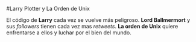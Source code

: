 #Larry Plotter y La Orden de Unix

El código de **Larry** cada vez se vuelve más peligroso.
**Lord Ballmermort** y sus *followers* tienen cada vez mas *retweets*.
**La orden de Unix** quiere enfrentarse a ellos y luchar por el bien del mundo.

